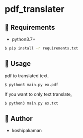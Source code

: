 pdf_translater
====
## :green_heart: Requirements
- python3.7+

```bash
$ pip install -r requirements.txt
```

## :blue_heart: Usage
pdf to translated text.

```bash
$ python3 main.py ex.pdf
```

If you want to only text translate,

```bash
$ python3 main.py ex.txt
```

## :poop: Author

- koshipakaman 

